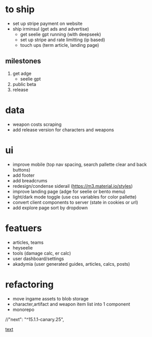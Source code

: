 # to ship

- set up stripe payment on website
- ship irminsul (get ads and advertise)
	- get seelie gpt running (with deepseek)
	- set up stripe and rate limitting (ip based)
	- touch ups (term article, landing page)    




## milestones
1. get adge
    - seelie gpt
2. public beta
3. release


# data
- weapon costs scraping
- add release version for characters and weapons

# ui
- improve mobile (top nav spacing, search pallette clear and back buttons)
- add footer
- add breadcrums
- redesign/condense siderail (https://m3.material.io/styles)
- improve landing page (adge for seelie or bento menu)
- light/dark mode toggle (use css variables for color pallette)
- convert client components to server (state in cookies or url) 
- add explore page sort by dropdown

# featuers
- articles, teams
- heyseelie
- tools (damage calc, er calc)
- user dashboard/settings
- akadymia (user generated guides, articles, calcs, posts)

# refactoring
- move ingame assets to blob storage
- character,artifact and weapon item list into 1 component 
- monorepo

//"next": "^15.1.1-canary.25",

[text](https://sdk.vercel.ai/docs/guides/rag-chatbot#rag-chatbot-guide)